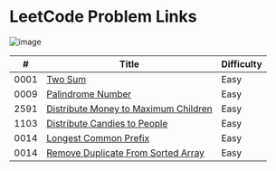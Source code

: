 LeetCode Problem Links
==
![image](https://camo.githubusercontent.com/052f1060233ad0059454586bed6e9318593b2e644caf110b15670b0d020840bc/68747470733a2f2f63646e2e686173686e6f64652e636f6d2f7265732f686173686e6f64652f696d6167652f75706c6f61642f76313633363538393933303931332f475548684b33464b5a2e6a706567)

<div align="center">

| #    | Title                                                       | Difficulty |
|------|-------------------------------------------------------------|------------|
| 0001 | [Two Sum](https://leetcode.com/problems/two-sum/)           | Easy       |
| 0009 | [Palindrome Number](https://leetcode.com/problems/palindrome-number/) | Easy |
| 2591 | [Distribute Money to Maximum Children](https://leetcode.com/problems/distribute-money-to-maximum-children/description/) | Easy |
| 1103 | [Distribute Candies to People](https://leetcode.com/problems/distribute-candies-to-people/description/) | Easy |
| 0014 | [Longest Common Prefix](https://leetcode.com/problems/longest-common-prefix/submissions/) | Easy |
| 0014 | [Remove Duplicate From Sorted Array](https://leetcode.com/problems/remove-duplicates-from-sorted-array/) | Easy |

</div>


